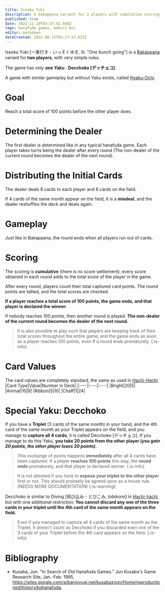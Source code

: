 ```yaml
---
title: Issoku Yuki
description: A bakappana variant for 2 players with cumulative scoring  and only one special yaku.
published: true
date: 2022-11-19T03:37:42.044Z
tags: hanafuda games, mekuri-kei
editor: markdown
dateCreated: 2022-08-15T03:17:12.622Z
---
```


Issoku Yuki [一束行き - いっそくゆき, lit. "One bunch going"] is a [Bakappana](/en/hanafuda/games/bakappana) variant for **two players**, with very simple rules.

The game has only **one Yaku** : **Decchoko [デッチョコ]**.

A game with similar gameplay but without Yaku exists, called [Hyaku-Ochi](/en/hanafuda/games/hyaku-ochi).

# Goal
Reach a total score of 100 points before the other player does.

# Determining the Dealer
The first dealer is determined like in any typical hanafuda game. Each player takes turns being the dealer after every round (The non-dealer of the current round becomes the dealer of the next round).

# Distributing the Initial Cards
The dealer deals 8 cards to each player and 8 cards on the field. 

If 4 cards of the same month appear on the field, it is a **misdeal**, and the dealer reshuffles the deck and deals again. 

# Gameplay
Just like in Bakappana, the round ends when all players run out of cards.

# Scoring
The scoring is **cumulative** (there is no score settlement); every score obtained in each round adds to the total score of the player in the game.

After every round, players count their total captured card points. The round points are tallied, and the total scores are checked.

**If a player reaches a total score of 100 points, the game ends, and that player is declared the winner.**

If nobody reaches 100 points, then another round is played. **The non-dealer of the current round becomes the dealer of the next round.**

> It is also possible to play such that players are keeping track of their total scores throughout the entire game, and the game ends as soon as a player reaches 100 points, even if a round ends prematurely.
{.is-info}

# Card Values
The card values are completely standard, the same as used in [Hachi-Hachi](/en/hanafuda/games/hachi-hachi).
|Card Type|Value|Number in Deck|
|:---:|:---:|:---:|
|Bright|20|5|
|Animal|10|9|
|Ribbon|5|10|
|Chaff|1|24|


# Special Yaku: Decchoko
If you have a **Triplet** (3 cards of the same month) in your hand, and the 4th card of the same month as your Triplet appears on the field, and you manage to **capture all 4 cards**, it is called Decchoko [デッチョコ]. If you manage to do this Yaku, **you take 20 points from the other player *(you gain 20 points, the other player loses 20 points)*.**

> This exchange of points happens **immediately** after all 4 cards have been captured. If a player **reaches 100 points** this way, the **round ends** prematurely, and that player is declared winner.
{.is-info}

>It is not attested if you have to **expose your triplet to the other player** first or not. This should probably be agreed upon as a house rule. (NEEDS MORE DOCUMENTATION)
{.is-warning}

Decchoko is similar to Diving [飛び込み - とびこみ, tobikomi] in [Hachi-hachi](/en/hanafuda/games/hachi-hachi), but with one additional restriction: **You cannot discard any one of the three cards in your triplet until the 4th card of the same month appears on the field.**

> Even if you managed to capture all 4 cards of the same month as the Triplet, It doesn't count as Decchoko if you discarded even one of the 3 cards of your Triplet before the 4th card appears on the field.
{.is-info}

# Bibliography
- Kusaba, Jun. “In Search of Old Hanafuda Games.” Jun Kusaba's Game Research Site, Jan.-Feb. 1995, https://sites.google.com/a/banjoyugi.net/kusabazyun/Home/reproductioned/history/kohanafuda.